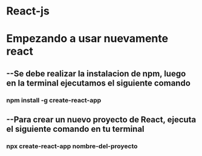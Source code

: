 # React-js
# Empezando a usar nuevamente react
## --Se debe realizar la instalacion de npm, luego en la terminal ejecutamos el siguiente comando 
### npm install -g create-react-app
## --Para crear un nuevo proyecto de React, ejecuta el siguiente comando en tu terminal
### npx create-react-app nombre-del-proyecto
